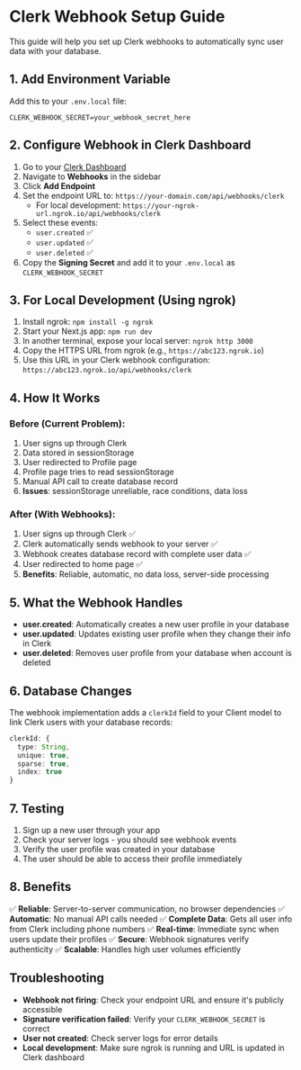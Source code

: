 # Clerk Webhook Setup Guide

This guide will help you set up Clerk webhooks to automatically sync user data with your database.

## 1. Add Environment Variable

Add this to your `.env.local` file:

```env
CLERK_WEBHOOK_SECRET=your_webhook_secret_here
```

## 2. Configure Webhook in Clerk Dashboard

1. Go to your [Clerk Dashboard](https://dashboard.clerk.com/)
2. Navigate to **Webhooks** in the sidebar
3. Click **Add Endpoint**
4. Set the endpoint URL to: `https://your-domain.com/api/webhooks/clerk`
   - For local development: `https://your-ngrok-url.ngrok.io/api/webhooks/clerk`
5. Select these events:
   - `user.created` ✅
   - `user.updated` ✅
   - `user.deleted` ✅
6. Copy the **Signing Secret** and add it to your `.env.local` as `CLERK_WEBHOOK_SECRET`

## 3. For Local Development (Using ngrok)

1. Install ngrok: `npm install -g ngrok`
2. Start your Next.js app: `npm run dev`
3. In another terminal, expose your local server: `ngrok http 3000`
4. Copy the HTTPS URL from ngrok (e.g., `https://abc123.ngrok.io`)
5. Use this URL in your Clerk webhook configuration: `https://abc123.ngrok.io/api/webhooks/clerk`

## 4. How It Works

### Before (Current Problem):
1. User signs up through Clerk
2. Data stored in sessionStorage
3. User redirected to Profile page
4. Profile page tries to read sessionStorage
5. Manual API call to create database record
6. **Issues**: sessionStorage unreliable, race conditions, data loss

### After (With Webhooks):
1. User signs up through Clerk ✅
2. Clerk automatically sends webhook to your server ✅
3. Webhook creates database record with complete user data ✅
4. User redirected to home page ✅
5. **Benefits**: Reliable, automatic, no data loss, server-side processing

## 5. What the Webhook Handles

- **user.created**: Automatically creates a new user profile in your database
- **user.updated**: Updates existing user profile when they change their info in Clerk
- **user.deleted**: Removes user profile from your database when account is deleted

## 6. Database Changes

The webhook implementation adds a `clerkId` field to your Client model to link Clerk users with your database records:

```typescript
clerkId: {
  type: String,
  unique: true,
  sparse: true,
  index: true
}
```

## 7. Testing

1. Sign up a new user through your app
2. Check your server logs - you should see webhook events
3. Verify the user profile was created in your database
4. The user should be able to access their profile immediately

## 8. Benefits

✅ **Reliable**: Server-to-server communication, no browser dependencies
✅ **Automatic**: No manual API calls needed
✅ **Complete Data**: Gets all user info from Clerk including phone numbers
✅ **Real-time**: Immediate sync when users update their profiles
✅ **Secure**: Webhook signatures verify authenticity
✅ **Scalable**: Handles high user volumes efficiently

## Troubleshooting

- **Webhook not firing**: Check your endpoint URL and ensure it's publicly accessible
- **Signature verification failed**: Verify your `CLERK_WEBHOOK_SECRET` is correct
- **User not created**: Check server logs for error details
- **Local development**: Make sure ngrok is running and URL is updated in Clerk dashboard 
